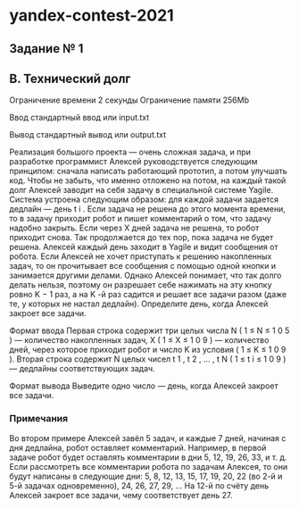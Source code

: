 # yandex-contest-2021
## Задание № 1

## B. Технический долг
Ограничение времени	2 секунды
Ограничение памяти	256Mb

Ввод	стандартный ввод или input.txt

Вывод	стандартный вывод или output.txt

Реализация большого проекта — очень сложная задача, и при разработке программист Алексей руководствуется следующим принципом: сначала написать работающий прототип, а потом улучшать код. Чтобы не забыть, что именно отложено на потом, на каждый такой долг Алексей заводит на себя задачу в специальной системе Yagile.
Система устроена следующим образом: для каждой задачи задается дедлайн — день
t
i
. Если задача не решена до этого момента времени, то в задачу приходит робот и пишет комментарий о том, что задачу надобно закрыть. Если через
X
дней задача не решена, то робот приходит снова. Так продолжается до тех пор, пока задача не будет решена.
Алексей каждый день заходит в Yagile и видит сообщения от робота. Если Алексей не хочет приступать к решению накопленных задач, то он прочитывает все сообщения с помощью одной кнопки и занимается другими делами. Однако Алексей понимает, что так долго делать нельзя, поэтому он разрешает себе нажимать на эту кнопку ровно
K
−
1
раз, а на
K
-й раз садится и решает все задачи разом (даже те, у которых не настал дедлайн).
Определите день, когда Алексей закроет все задачи.

Формат ввода
Первая строка содержит три целых числа
N
(
1
≤
N
≤
1
0
5
) — количество накопленных задач,
X
(
1
≤
X
≤
1
0
9
) — количество дней, через которое приходит робот и число
K
из условия (
1
≤
K
≤
1
0
9
).
Вторая строка содержит
N
целых чисел
t
1
,
t
2
,
…
,
t
N
(
1
≤
t
i
≤
1
0
9
) — дедлайны соответствующих задач.

Формат вывода
Выведите одно число — день, когда Алексей закроет все задачи.

### Примечания
Во втором примере Алексей завёл 5 задач, и каждые 7 дней, начиная с дня дедлайна, робот оставляет комментарий. Например, в первой задаче робот будет оставлять комментарии в дни 5, 12, 19, 26, 33, и т. д. Если рассмотреть все комментарии робота по задачам Алексея, то они будут написаны в следующие дни: 5, 8, 12, 13, 15, 17, 19, 20, 22 (во 2-й и 5-й задачах одновременно), 24, 26, 27, 29,
…
На 12-й по счёту день Алексей закроет все задачи, чему соответствует день 27.
